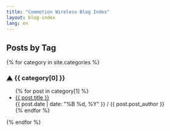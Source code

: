 ```yaml
---
title: "Commotion Wireless Blog Index"
layout: blog-index
lang: en
---
```

<div class="blog-index">
<h2 id="top">Posts by Tag</h2>
{% for category in site.categories %}
 <h3 id="{{ category[0] }}"><a href="#top" title="Jump to top of page" label="Jump to top of page">&#x25B2;</a> {{ category[0] }}</h3> 
 <ul>
  {% for post in category[1] %} 
    <li><a href="{{ post.url }}">{{ post.title }}</a><br />
    {{ post.date | date: "%B %d, %Y" }} / {{ post.post_author }}</li> 
  {% endfor %}
 </ul>
{% endfor %}
</div>
